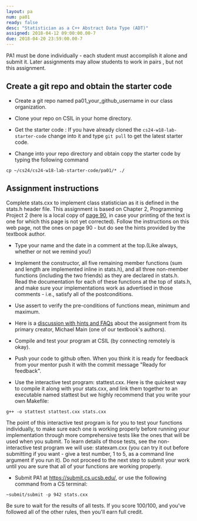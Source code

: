 ```yaml
---
layout: pa
num: pa01
ready: false
desc: "Statistician as a C++ Abstract Data Type (ADT)"
assigned: 2018-04-12 09:00:00.00-7
due: 2018-04-20 23:59:00.00-7
---
```


<div markdown="1">

PA1 must be done individually - each student must accomplish it alone and submit it. Later assignments may allow students to work in pairs	, but not this assignment.

## Create a git repo and obtain the starter code

* Create a git repo named pa01_your_github_username in our class organization.

* Clone your repo on CSIL in your home directory.

* Get the starter code : If you have already cloned the `cs24-w18-lab-starter-code`
change into it and type `git pull` to get the latest starter code.

* Change into your repo directory and obtain copy the starter code by typing the following command

```
cp ~/cs24/cs24-w18-lab-starter-code/pa01/* ./

```

## Assignment instructions

Complete stats.cxx to implement class statistician as it is defined in the stats.h header file. This assignment is based on Chapter 2, Programming Project 2 (here is a local copy of [page 90](https://ucsb-cs24-sp17.github.io/pa/pa01/Page-90.pdf), in case your printing of the text is one for which this page is not yet corrected). Follow the instructions on this web page, not the ones on page 90 - but do see the hints provided by the textbook author.

* Type your name and the date in a comment at the top.(Like always, whether or not we remind you!)

* Implement the constructor, all five remaining member functions (sum and length are implemented inline in stats.h), and all three non-member functions (including the two friends) as they are declared in stats.h. Read the documentation for each of these functions at the top of stats.h, and make sure your implementations work as advertised in those comments - i.e., satisfy all of the postconditions.

* Use assert to verify the pre-conditions of functions mean, minimum and maximum.

* Here is a [discussion with hints and FAQs](http://www.cs.ucsb.edu/~mikec/cs24/assignments/pa1/discussion.html) about the assignment from its primary creator, Michael Main (one of our textbook's authors).

* Compile and test your program at CSIL (by connecting remotely is okay).

* Push your code to github often. When you think it is ready for feedback from your mentor push it 
with the commit message "Ready for feedback". 

* Use the interactive test program: stattest.cxx. Here is the quickest way to compile it along with your stats.cxx, and link them together to an executable named stattest but we highly recommend that you write your own Makefile:

```
g++ -o stattest stattest.cxx stats.cxx
```

The point of this interactive test program is for you to test your functions individually, to make sure each one is working properly before running your implementation through more comprehensive tests like the ones that will be used when you submit. To learn details of those tests, see the non-interactive test program we will use: statexam.cxx (you can try it out before submitting if you want - give a test number, 1 to 5, as a command line argument if you run it). Do not proceed to the next step to submit your work until you are sure that all of your functions are working properly.

* Submit PA1 at https://submit.cs.ucsb.edu/, or use the following command from a CS terminal:

```
~submit/submit -p 942 stats.cxx
```

Be sure to wait for the results of all tests. If you score 100/100, and you've followed all of the other rules, then you'll earn full credit. 
